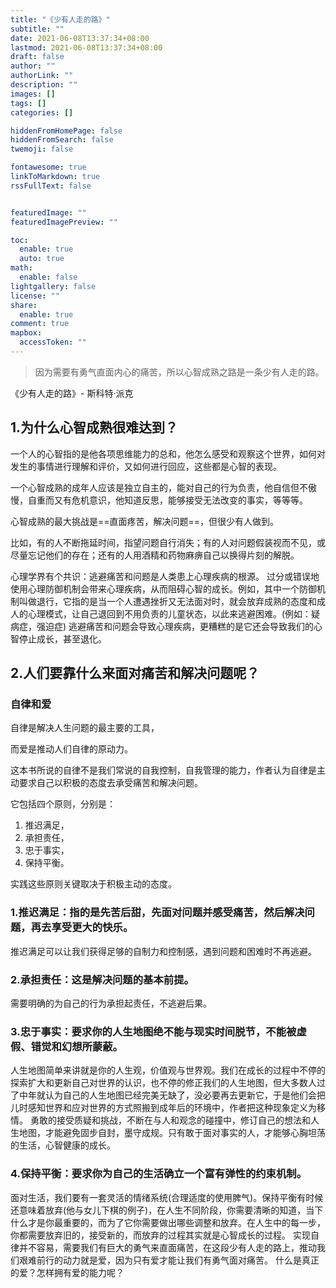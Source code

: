 ```yaml
---
title: "《少有人走的路》"
subtitle: ""
date: 2021-06-08T13:37:34+08:00
lastmod: 2021-06-08T13:37:34+08:00
draft: false
author: ""
authorLink: ""
description: ""
images: []
tags: []
categories: []

hiddenFromHomePage: false
hiddenFromSearch: false
twemoji: false

fontawesome: true
linkToMarkdown: true
rssFullText: false


featuredImage: ""
featuredImagePreview: ""

toc:
  enable: true
  auto: true
math:
  enable: false
lightgallery: false
license: ""
share:
  enable: true
comment: true
mapbox:
  accessToken: ""
---
```




> 因为需要有勇气直面内心的痛苦，所以心智成熟之路是一条少有人走的路。

<!--more-->

《少有人走的路》- 斯科特·派克 

## 1.为什么心智成熟很难达到？ 

一个人的心智指的是他各项思维能力的总和，他怎么感受和观察这个世界，如何对发生的事情进行理解和评价，又如何进行回应，这些都是心智的表现。 

一个心智成熟的成年人应该是独立自主的，能对自己的行为负责，他自信但不傲慢，自重而又有危机意识，他知道反思，能够接受无法改变的事实，等等等。

 心智成熟的最大挑战是==直面疼苦，解决问题==，但很少有人做到。

比如，有的人不断拖延时间，指望问题自行消失；有的人对问题假装视而不见，或尽量忘记他们的存在；还有的人用酒精和药物麻痹自己以换得片刻的解脱。

 心理学界有个共识：逃避痛苦和问题是人类患上心理疾病的根源。 过分或错误地使用心理防御机制会带来心理疾病，从而阻碍心智的成长。例如，其中一个防御机制叫做退行，它指的是当一个人遭遇挫折又无法面对时，就会放弃成熟的态度和成人的心理模式，让自己退回到不用负责的儿童状态，以此来逃避困难。(例如：疑病症，强迫症) 逃避痛苦和问题会导致心理疾病，更糟糕的是它还会导致我们的心智停止成长，甚至退化。 

## 2.人们要靠什么来面对痛苦和解决问题呢？

###  自律和爱 

自律是解决人生问题的最主要的工具，

而爱是推动人们自律的原动力。 

这本书所说的自律不是我们常说的自我控制，自我管理的能力，作者认为自律是主动要求自己以积极的态度去承受痛苦和解决问题。

它包括四个原则，分别是：

1. 推迟满足，
2. 承担责任，
3. 忠于事实，
4. 保持平衡。

实践这些原则关键取决于积极主动的态度。

###  1.推迟满足：指的是先苦后甜，先面对问题并感受痛苦，然后解决问题，再去享受更大的快乐。

推迟满足可以让我们获得足够的自制力和控制感，遇到问题和困难时不再逃避。 

### 2.承担责任：这是解决问题的基本前提。

需要明确的为自己的行为承担起责任，不逃避后果。 

### 3.忠于事实：要求你的人生地图绝不能与现实时间脱节，不能被虚假、错觉和幻想所蒙蔽。

人生地图简单来讲就是你的人生观，价值观与世界观。我们在成长的过程中不停的探索扩大和更新自己对世界的认识，也不停的修正我们的人生地图，但大多数人过了中年就认为自己的人生地图已经完美无缺了，没必要再去更新它，于是他们会把儿时感知世界和应对世界的方式照搬到成年后的环境中，作者把这种现象定义为移情。 勇敢的接受质疑和挑战，不断在与人和观念的碰撞中，修订自己的想法和人生地图，才能避免固步自封，墨守成规。只有敢于面对事实的人，才能够心胸坦荡的生活，心智健康的成长。

###  4.保持平衡：要求你为自己的生活确立一个富有弹性的约束机制。

 面对生活，我们要有一套灵活的情绪系统(合理适度的使用脾气)。保持平衡有时候还意味着放弃(他与女儿下棋的例子)，在人生不同阶段，你需要清晰的知道，当下什么才是你最重要的，而为了它你需要做出哪些调整和放弃。在人生中的每一步，你都需要放弃旧的，接受新的，而放弃的过程其实就是心智成长的过程。 实现自律并不容易，需要我们有巨大的勇气来直面痛苦，在这段少有人走的路上，推动我们艰难前行的动力就是爱，因为只有爱才能让我们有勇气面对痛苦。 什么是真正的爱？怎样拥有爱的能力呢？

